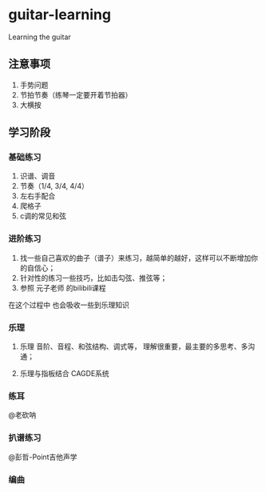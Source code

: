 # guitar-learning
Learning the guitar


## 注意事项
1. 手势问题
2. 节拍节奏（练琴一定要开着节拍器）
3. 大横按

## 学习阶段
### 基础练习
1. 识谱、调音
2. 节奏（1/4, 3/4, 4/4）
3. 左右手配合
4. 爬格子
5. c调的常见和弦

### 进阶练习
1. 找一些自己喜欢的曲子（谱子）来练习，越简单的越好，这样可以不断增加你的自信心；
2. 针对性的练习一些技巧，比如击勾弦、推弦等；
3. 参照 元子老师 的bilibili课程

在这个过程中 也会吸收一些到乐理知识

### 乐理

1. 乐理
音阶、音程、和弦结构、调式等， 理解很重要，最主要的多思考、多沟通；

2. 乐理与指板结合
CAGDE系统

### 练耳
@老砍呐

### 扒谱练习
@彭哲-Point吉他声学

### 编曲
